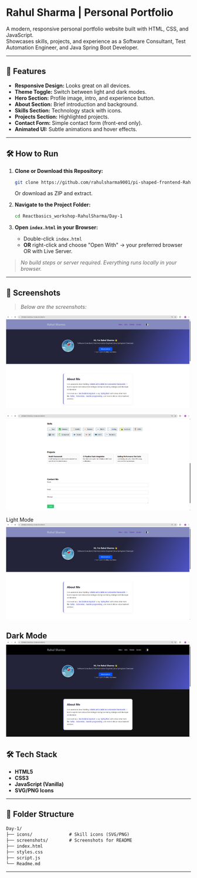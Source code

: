 # Rahul Sharma | Personal Portfolio

A modern, responsive personal portfolio website built with HTML, CSS, and JavaScript.  
Showcases skills, projects, and experience as a Software Consultant, Test Automation Engineer, and Java Spring Boot Developer.

---

## 🚀 Features

- **Responsive Design:** Looks great on all devices.
- **Theme Toggle:** Switch between light and dark modes.
- **Hero Section:** Profile image, intro, and experience button.
- **About Section:** Brief introduction and background.
- **Skills Section:** Technology stack with icons.
- **Projects Section:** Highlighted projects.
- **Contact Form:** Simple contact form (front-end only).
- **Animated UI:** Subtle animations and hover effects.

---

## 🛠️ How to Run

1. **Clone or Download this Repository:**
   ```bash
   git clone https://github.com/rahulsharma9001/pi-shaped-frontend-Rahul-Sharma.git
   ```
   Or download as ZIP and extract.

2. **Navigate to the Project Folder:**
   ```bash
   cd Reactbasics_workshop-RahulSharma/Day-1
   ```

3. **Open `index.html` in your Browser:**
   - Double-click `index.html`
   - **OR** right-click and choose "Open With" → your preferred browser OR with Live Server.

> _No build steps or server required. Everything runs locally in your browser._

---

## 📸 Screenshots

> _Below are the screenshots:_

![alt text](Screenshots/image.png)

![alt text](Screenshots/image-1.png)

Light Mode
![alt text](Screenshots/light-mode.png)


Dark Mode
![alt text](Screenshots/dark-mode.png)
---

## 🛠️ Tech Stack

- **HTML5**
- **CSS3**
- **JavaScript (Vanilla)**
- **SVG/PNG Icons**

---

## 📂 Folder Structure

```
Day-1/
├── icons/              # Skill icons (SVG/PNG)
├── screenshots/        # Screenshots for README
├── index.html
├── styles.css
├── script.js
└── Readme.md
```

---

